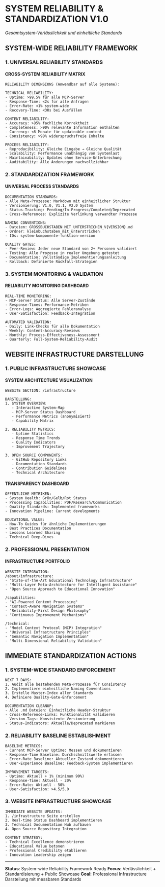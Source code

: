 # SYSTEM RELIABILITY & STANDARDIZATION V1.0
*Gesamtsystem-Verlässlichkeit und einheitliche Standards*

## SYSTEM-WIDE RELIABILITY FRAMEWORK

### 1. UNIVERSAL RELIABILITY STANDARDS

#### CROSS-SYSTEM RELIABILITY MATRIX
```
RELIABILITY DIMENSIONS (Anwendbar auf alle Systeme):

TECHNICAL RELIABILITY:
- Uptime: >99.5% für alle MCP-Server
- Response-Time: <2s für alle Anfragen
- Error-Rate: <1% system-wide
- Recovery-Time: <30s bei Ausfällen

CONTENT RELIABILITY:
- Accuracy: >95% fachliche Korrektheit
- Completeness: >90% relevante Information enthalten
- Currency: <6 Monate für updateable content
- Consistency: >98% widerspruchsfreie Inhalte

PROCESS RELIABILITY:
- Reproducibility: Gleiche Eingabe → Gleiche Qualität
- Scalability: Performance unabhängig von Systemlast
- Maintainability: Updates ohne Service-Unterbrechung
- Auditability: Alle Änderungen nachvollziehbar
```

### 2. STANDARDIZATION FRAMEWORK

#### UNIVERSAL PROCESS STANDARDS
```
DOCUMENTATION STANDARDS:
- Alle Meta-Prozesse: Markdown mit einheitlicher Struktur
- Versionierung: V1.0, V1.1, V2.0 System
- Status-Tracking: Pending/In-Progress/Completed/Deprecated
- Cross-References: Explizite Verlinkung verwandter Prozesse

NAMING CONVENTIONS:
- Dateien: GROSSBUCHSTABEN_MIT_UNTERSTRICHEN_V{VERSION}.md
- Ordner: kleinbuchstaben_mit_unterstrichen
- IDs: system-komponente-funktion-version

QUALITY GATES:
- Peer-Review: Jeder neue Standard von 2+ Personen validiert
- Testing: Alle Prozesse in realer Umgebung getestet
- Documentation: Vollständige Implementierungsanleitung
- Rollback: Definierte Rückfall-Strategien
```

### 3. SYSTEM MONITORING & VALIDATION

#### RELIABILITY MONITORING DASHBOARD
```
REAL-TIME MONITORING:
- MCP-Server Status: Alle Server-Zustände
- Response-Times: Performance-Metriken
- Error-Logs: Aggregierte Fehleranalyse
- User-Satisfaction: Feedback-Integration

AUTOMATED VALIDATION:
- Daily: Link-Checks für alle Dokumentation
- Weekly: Content-Accuracy-Reviews
- Monthly: Process-Effectiveness-Assessment
- Quarterly: Full-System-Reliability-Audit
```

## WEBSITE INFRASTRUCTURE DARSTELLUNG

### 1. PUBLIC INFRASTRUCTURE SHOWCASE

#### SYSTEM ARCHITECTURE VISUALIZATION
```
WEBSITE SECTION: /infrastructure

DARSTELLUNG:
1. SYSTEM OVERVIEW:
   - Interactive System-Map
   - MCP-Server Status Dashboard
   - Performance Metrics (anonymisiert)
   - Capability Matrix

2. RELIABILITY METRICS:
   - Uptime Statistics
   - Response Time Trends
   - Quality Indicators
   - Improvement Trajectory

3. OPEN SOURCE COMPONENTS:
   - GitHub Repository Links
   - Documentation Standards
   - Contribution Guidelines
   - Technical Architecture
```

#### TRANSPARENCY DASHBOARD
```
ÖFFENTLICHE METRIKEN:
- System Health: Grün/Gelb/Rot Status
- Processing Capabilities: PDF/Research/Communication
- Quality Standards: Implemented frameworks
- Innovation Pipeline: Current developments

EDUCATIONAL VALUE:
- How-To Guides für ähnliche Implementierungen
- Best Practices Documentation
- Lessons Learned Sharing
- Technical Deep-Dives
```

### 2. PROFESSIONAL PRESENTATION

#### INFRASTRUCTURE PORTFOLIO
```
WEBSITE INTEGRATION:
/about/infrastructure:
- "State-of-the-Art Educational Technology Infrastructure"
- "Multi-Layer Meta-Architecture for Intelligent Assistance"
- "Open Source Approach to Educational Innovation"

/capabilities:
- "AI-Powered Content Processing"
- "Context-Aware Navigation Systems"
- "Reliability-First Design Philosophy"
- "Continuous Improvement Mechanisms"

/technical:
- "Model Context Protocol (MCP) Integration"
- "Universal Infrastructure Principles"
- "Semantic Navigation Implementation"
- "Multi-Dimensional Reliability Validation"
```

## IMMEDIATE STANDARDIZATION ACTIONS

### 1. SYSTEM-WIDE STANDARD ENFORCEMENT
```
NEXT 7 DAYS:
1. Audit alle bestehenden Meta-Prozesse für Consistency
2. Implementiere einheitliche Naming Conventions
3. Erstelle Master-Index aller Standards
4. Definiere Quality-Gate-Enforcement

DOCUMENTATION CLEANUP:
- Alle .md Dateien: Einheitliche Header-Struktur
- Cross-Reference-Links: Funktionalität validieren
- Version-Tags: Konsistente Versionierung
- Status-Indicators: Aktuelle/Deprecated markieren
```

### 2. RELIABILITY BASELINE ESTABLISHMENT
```
BASELINE METRICS:
- Current MCP-Server Uptime: Messen und dokumentieren
- Response-Time Baseline: Durchschnittswerte erfassen
- Error-Rate Baseline: Aktueller Zustand dokumentieren
- User-Experience Baseline: Feedback-System implementieren

IMPROVEMENT TARGETS:
- Uptime: Aktuell + 1% (minimum 99%)
- Response-Time: Aktuell - 20%
- Error-Rate: Aktuell - 50%
- User-Satisfaction: >4.5/5.0
```

### 3. WEBSITE INFRASTRUCTURE SHOWCASE
```
IMMEDIATE WEBSITE UPDATES:
1. /infrastructure Seite erstellen
2. Real-time Status Dashboard implementieren
3. Technical Documentation Hub aufbauen
4. Open Source Repository Integration

CONTENT STRATEGY:
- Technical Excellence demonstrieren
- Educational Value betonen
- Professional Credibility etablieren
- Innovation Leadership zeigen
```

---

**Status**: System-wide Reliability Framework Ready
**Focus**: Verlässlichkeit + Standardisierung + Public Showcase
**Goal**: Professional Infrastructure Darstellung mit messbaren Standards